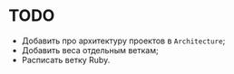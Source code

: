 # TODO

- Добавить про архитектуру проектов в `Architecture`;
- Добавить веса отдельным веткам;
- Расписать ветку Ruby.